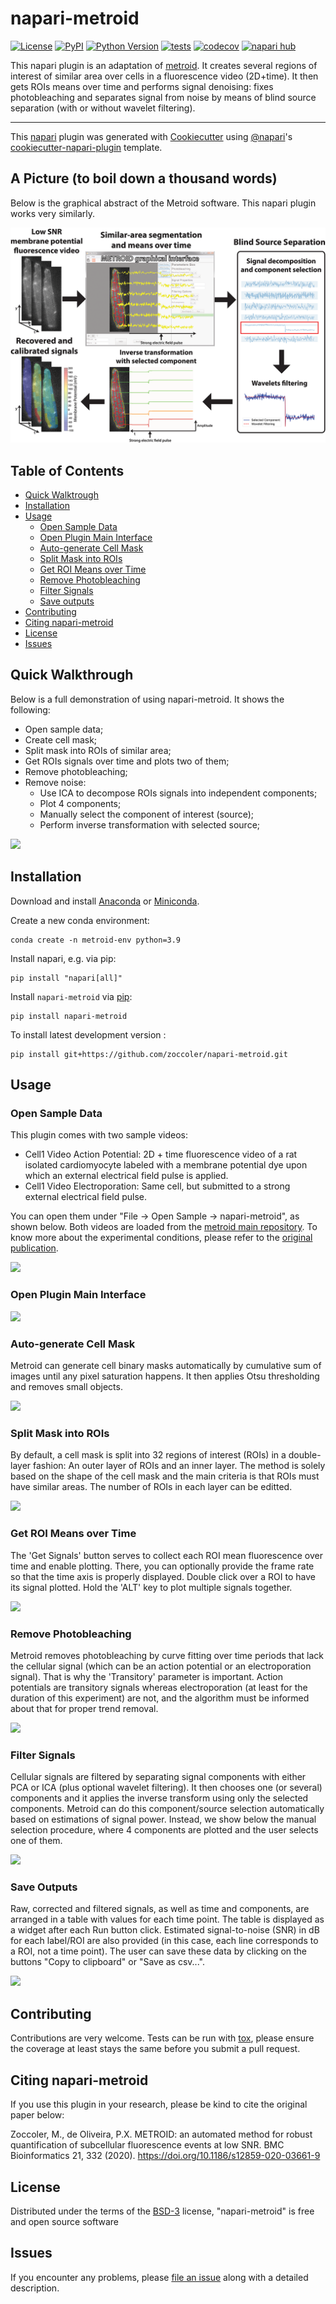 # napari-metroid

[![License](https://img.shields.io/pypi/l/napari-metroid.svg?color=green)](https://github.com/zoccoler/napari-metroid/raw/main/LICENSE)
[![PyPI](https://img.shields.io/pypi/v/napari-metroid.svg?color=green)](https://pypi.org/project/napari-metroid)
[![Python Version](https://img.shields.io/pypi/pyversions/napari-metroid.svg?color=green)](https://python.org)
[![tests](https://github.com/zoccoler/napari-metroid/workflows/tests/badge.svg)](https://github.com/zoccoler/napari-metroid/actions)
[![codecov](https://codecov.io/gh/zoccoler/napari-metroid/branch/main/graph/badge.svg)](https://codecov.io/gh/zoccoler/napari-metroid)
[![napari hub](https://img.shields.io/endpoint?url=https://api.napari-hub.org/shields/napari-metroid)](https://napari-hub.org/plugins/napari-metroid)

This napari plugin is an adaptation of [metroid](https://github.com/zoccoler/metroid). It creates several regions of interest of similar area over cells in a fluorescence video (2D+time). It then gets ROIs means over time and performs signal denoising: fixes photobleaching and separates signal from noise by means of blind source separation (with or without wavelet filtering).

----------------------------------

This [napari] plugin was generated with [Cookiecutter] using [@napari]'s [cookiecutter-napari-plugin] template.

<!--
Don't miss the full getting started guide to set up your new package:
https://github.com/napari/cookiecutter-napari-plugin#getting-started

and review the napari docs for plugin developers:
https://napari.org/plugins/stable/index.html
-->

## A Picture (to boil down a thousand words)

Below is the graphical abstract of the Metroid software. This napari plugin works very similarly.

![](https://github.com/zoccoler/metroid/blob/master/Metroid_flowchart.png)

## Table of Contents

- [Quick Walktrough](#quick-walkthrough)
- [Installation](#installation)
- [Usage](#usage)
  - [Open Sample Data](#open-sample-data)
  - [Open Plugin Main Interface](#open-plugin-main-interface)
  - [Auto-generate Cell Mask](#auto-generate-cell-mask)
  - [Split Mask into ROIs](#split-mask-into-rois)
  - [Get ROI Means over Time](#get-roi-means-over-time)
  - [Remove Photobleaching](#remove-photobleaching)
  - [Filter Signals](#filter-signals)
  - [Save outputs](#save-outputs)
- [Contributing](#contributing)
- [Citing napari-metroid](#citing-napari-metroid)
- [License](#license)
- [Issues](#issues)

## Quick Walkthrough

Below is a full demonstration of using napari-metroid. It shows the following:
  * Open sample data;
  * Create cell mask;
  * Split mask into ROIs of similar area;
  * Get ROIs signals over time and plots two of them;
  * Remove photobleaching;
  * Remove noise:
    * Use ICA to decompose ROIs signals into independent components;
    * Plot 4 components;
    * Manually select the component of interest (source);
    * Perform inverse transformation with selected source;
        
![](https://github.com/zoccoler/napari-metroid/raw/main/figures/napari_metroid_demo.gif)

## Installation

Download and install [Anaconda](https://www.anaconda.com/products/individual) or [Miniconda](https://docs.conda.io/en/latest/miniconda.html#).

Create a new conda environment:

    conda create -n metroid-env python=3.9

Install napari, e.g. via pip:

    pip install "napari[all]"

Install `napari-metroid` via [pip]:

    pip install napari-metroid

To install latest development version :

    pip install git+https://github.com/zoccoler/napari-metroid.git

## Usage
### Open Sample Data

This plugin comes with two sample videos:
- Cell1 Video Action Potential: 2D + time fluorescence video of a rat isolated cardiomyocyte labeled with a membrane potential dye upon which an external electrical field pulse is applied.
- Cell1 Video Electroporation: Same cell, but submitted to a strong external electrical field pulse.

You can open them under "File -> Open Sample -> napari-metroid", as shown below. Both videos are loaded from the [metroid main repository](https://github.com/zoccoler/metroid). To know more about the experimental conditions, please refer to the [original publication](https://doi.org/10.1186/s12859-020-03661-9).

![](https://github.com/zoccoler/napari-metroid/raw/main/figures/load_sample_data.gif)

### Open Plugin Main Interface

![](https://github.com/zoccoler/napari-metroid/raw/main/figures/open_plugin.gif)

### Auto-generate Cell Mask

Metroid can generate cell binary masks automatically by cumulative sum of images until any pixel saturation happens. It then applies Otsu thresholding and removes small objects.

![](https://github.com/zoccoler/napari-metroid/raw/main/figures/auto_create_mask.png)

### Split Mask into ROIs

By default, a cell mask is split into 32 regions of interest (ROIs) in a double-layer fashion: An outer layer of ROIs and an inner layer. 
The method is solely based on the shape of the cell mask and the main criteria is that ROIs must have similar areas. The number of ROIs in each layer can be editted. 

![](https://github.com/zoccoler/napari-metroid/raw/main/figures/mess.png)

### Get ROI Means over Time

The 'Get Signals' button serves to collect each ROI mean fluorescence over time and enable plotting. There, you can optionally provide the frame rate so that the time axis is properly displayed.
Double click over a ROI to have its signal plotted. Hold the 'ALT' key to plot multiple signals together.

![](https://github.com/zoccoler/napari-metroid/raw/main/figures/get_signals.gif)

### Remove Photobleaching

Metroid removes photobleaching by curve fitting over time periods that lack the cellular signal (which can be an action potential or an electroporation signal). That is why the 'Transitory' parameter is important. Action potentials are transitory signals whereas electroporation (at least for the duration of this experiment) are not, and the algorithm must be informed about that for proper trend removal.

![](https://github.com/zoccoler/napari-metroid/raw/main/figures/remov_photob.gif)

### Filter Signals

Cellular signals are filtered by separating signal components with either PCA or ICA (plus optional wavelet filtering). It then chooses one (or several) components and it applies the inverse transform using only the selected components. Metroid can do this component/source selection automatically based on estimations of signal power. Instead, we show below the manual selection procedure, where 4 components are plotted and the user selects one of them.

![](https://github.com/zoccoler/napari-metroid/raw/main/figures/bssd.gif)

### Save Outputs

Raw, corrected and filtered signals, as well as time and components, are arranged in a table with values for each time point. The table is displayed as a widget after each Run button click. Estimated signal-to-noise (SNR) in dB for each label/ROI are also provided (in this case, each line corresponds to a ROI, not a time point).
The user can save these data by clicking on the buttons "Copy to clipboard" or "Save as csv...".

![](https://github.com/zoccoler/napari-metroid/raw/main/figures/table_widget.png)

## Contributing

Contributions are very welcome. Tests can be run with [tox], please ensure
the coverage at least stays the same before you submit a pull request.

## Citing napari-metroid

If you use this plugin in your research, please be kind to cite the original paper below:

Zoccoler, M., de Oliveira, P.X. METROID: an automated method for robust quantification of subcellular fluorescence events at low SNR. BMC Bioinformatics 21, 332 (2020). https://doi.org/10.1186/s12859-020-03661-9

## License

Distributed under the terms of the [BSD-3] license,
"napari-metroid" is free and open source software

## Issues

If you encounter any problems, please [file an issue] along with a detailed description.

[napari]: https://github.com/napari/napari
[Cookiecutter]: https://github.com/audreyr/cookiecutter
[@napari]: https://github.com/napari
[MIT]: http://opensource.org/licenses/MIT
[BSD-3]: http://opensource.org/licenses/BSD-3-Clause
[GNU GPL v3.0]: http://www.gnu.org/licenses/gpl-3.0.txt
[GNU LGPL v3.0]: http://www.gnu.org/licenses/lgpl-3.0.txt
[Apache Software License 2.0]: http://www.apache.org/licenses/LICENSE-2.0
[Mozilla Public License 2.0]: https://www.mozilla.org/media/MPL/2.0/index.txt
[cookiecutter-napari-plugin]: https://github.com/napari/cookiecutter-napari-plugin

[file an issue]: https://github.com/zoccoler/napari-metroid/issues

[napari]: https://github.com/napari/napari
[tox]: https://tox.readthedocs.io/en/latest/
[pip]: https://pypi.org/project/pip/
[PyPI]: https://pypi.org/
